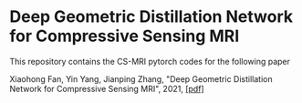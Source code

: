 # Deep Geometric Distillation Network for Compressive Sensing MRI

This repository contains the CS-MRI pytorch codes for the following paper 

Xiaohong Fan, Yin Yang, Jianping Zhang, "Deep Geometric Distillation Network for Compressive Sensing MRI", 2021, [[pdf]]() 
